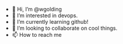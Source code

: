 - 👋 Hi, I’m @wgolding
- 👀 I’m interested in devops.
- 🌱 I’m currently learning github!
- 💞️ I’m looking to collaborate on cool things.
- 📫 How to reach me 

<!---
wgolding/wgolding is a ✨ special ✨ repository because its `README.md` (this file) appears on your GitHub profile.
You can click the Preview link to take a look at your changes.
--->
